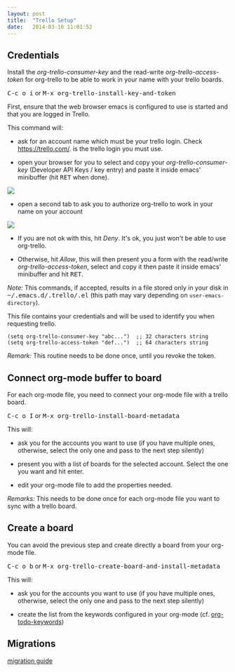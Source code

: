 ```yaml
---
layout: post
title:  "Trello Setup"
date:   2014-03-16 11:01:52
---
```


## Credentials

Install the *org-trello-consumer-key* and the read-write *org-trello-access-token*
for org-trello to be able to work in your name with your trello boards.

<kbd>C-c o i</kbd> or <kbd>M-x org-trello-install-key-and-token</kbd>

First, ensure that the web browser emacs is configured to use is started and
that you are logged in Trello.

This command will:

- ask for an account name which must be your trello login.  Check
https://trello.com/<user-login>. <user-login> is the trello
login you must use.

- open your browser for you to select and copy your *org-trello-consumer-key*
(Developer API Keys / key entry) and paste it inside emacs' minibuffer
(hit <kbd>RET</kbd> when done).

<img src="./images/trello-credentials/retrieve-consumer-key.png" />

- open a second tab to ask you to authorize org-trello to work in your name
on your account

<img src="./images/trello-credentials/authorize-org-trello.png" />

- If you are not ok with this, hit *Deny*.
It's ok, you just won't be able to use org-trello.

- Otherwise, hit *Allow*, this will then present you a form with the read/write
*org-trello-access-token*, select and copy it then paste it inside emacs'
minibuffer and hit <kbd>RET</kbd>.

*Note:* This commands, if accepted, results in a file stored only in
your disk in <kbd>~/.emacs.d/.trello/<user-login>.el</kbd> (this path
may vary depending on `user-emacs-directory`).

This file contains your credentials and will be used to identify you
when requesting trello.

``` emacs-lisp
(setq org-trello-consumer-key "abc...")  ;; 32 characters string
(setq org-trello-access-token "def...")  ;; 64 characters string
```

*Remark:*
This routine needs to be done once, until you revoke the token.

## Connect org-mode buffer to board

For each org-mode file, you need to connect your org-mode file with a trello
board.

<kbd>C-c o I</kbd> or <kbd>M-x org-trello-install-board-metadata</kbd>

This will:

- ask you for the accounts you want to use (if you have multiple ones,
otherwise, select the only one and pass to the next step silently)

- present you with a list of boards for the selected account.
Select the one you want and hit enter.

- edit your org-mode file to add the properties needed.

*Remarks:*
This needs to be done once for each org-mode file you want to sync with a trello board.

## Create a board

You can avoid the previous step and create directly a board from your org-mode file.

<kbd>C-c o b</kbd> or <kbd>M-x org-trello-create-board-and-install-metadata</kbd>

This will:

- ask you for the accounts you want to use (if you have multiple ones,
otherwise, select the only one and pass to the next step silently)

- create the list from the keywords configured in your org-mode
(cf. [org-todo-keywords](http://orgmode.org/manual/In_002dbuffer-settings.html))

## Migrations

[migration guide](./migration.html)
